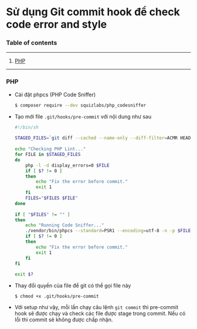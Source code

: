# Sử dụng Git commit hook để  check code error and style

### Table of contents
***

1. [PHP](#php)
 
***

### PHP
* Cài đặt phpcs (PHP Code Sniffer)
	
	```sh
	$ composer require --dev squizlabs/php_codesniffer
	```
* Tạo mới file ```.git/hooks/pre-commit``` với nội dung như sau

	```sh
	#!/bin/sh
	 
	STAGED_FILES=`git diff --cached --name-only --diff-filter=ACMR HEAD | grep \\\\.php`
	 
	echo "Checking PHP Lint..."
	for FILE in $STAGED_FILES
	do
		php -l -d display_errors=0 $FILE
		if [ $? != 0 ]
		then
			echo "Fix the error before commit."
			exit 1
		fi
		FILES="$FILES $FILE"
	done
	 
	if [ "$FILES" != "" ]
	then
		echo "Running Code Sniffer..."
		./vendor/bin/phpcs --standard=PSR1 --encoding=utf-8 -n -p $FILES
		if [ $? != 0 ]
		then
			echo "Fix the error before commit."
			exit 1
		fi
	fi
	 
	exit $?
	``` 
* Thay đổi quyền của file để git có thể gọi file này

	```
	$ chmod +x .git/hooks/pre-commit
	```
* Với setup như vậy, mỗi lần chạy câu lệnh ```git commit``` thì pre-commit hook sẽ được chạy và check các file được stage trong commit. Nếu có lỗi thì commit sẽ không được chấp nhận.